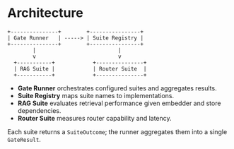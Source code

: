 # Architecture

```
+---------------+        +----------------+
| Gate Runner   | -----> | Suite Registry |
+---------------+        +----------------+
        |                          |
        v                          v
  +-----------+            +---------------+
  | RAG Suite |            | Router Suite  |
  +-----------+            +---------------+
```

- **Gate Runner** orchestrates configured suites and aggregates results.
- **Suite Registry** maps suite names to implementations.
- **RAG Suite** evaluates retrieval performance given embedder and store dependencies.
- **Router Suite** measures router capability and latency.

Each suite returns a `SuiteOutcome`; the runner aggregates them into a single `GateResult`.
